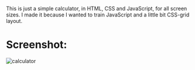 This is just a simple calculator, in HTML, CSS and JavaScript, for all screen sizes. I made it because I wanted to train JavaScript and a little bit CSS-grid layout.

<h1>Screenshot:</h1>

![calculator](https://github.com/diogo-s4ntos/Calculator/assets/117995697/4d01d5b8-817b-42f8-b1e4-315de2f2f8a7)
